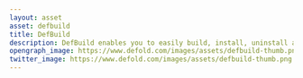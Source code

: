 ```yaml
---
layout: asset
asset: defbuild
title: DefBuild
description: DefBuild enables you to easily build, install, uninstall and more for both Android and iOS (if you are using macOS) with a simple unified CL interface. You can easily switch which Defold version you are building on to easily test a new versions.
opengraph_image: https://www.defold.com/images/assets/defbuild-thumb.png
twitter_image: https://www.defold.com/images/assets/defbuild-thumb.png
---
```

